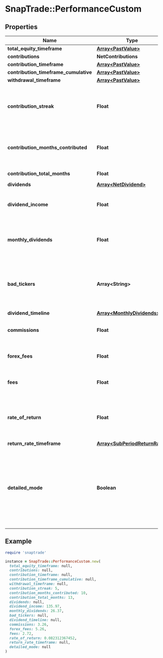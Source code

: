 # SnapTrade::PerformanceCustom

## Properties

| Name | Type | Description | Notes |
| ---- | ---- | ----------- | ----- |
| **total_equity_timeframe** | [**Array&lt;PastValue&gt;**](PastValue.md) |  | [optional] |
| **contributions** | **NetContributions** |  | [optional] |
| **contribution_timeframe** | [**Array&lt;PastValue&gt;**](PastValue.md) |  | [optional] |
| **contribution_timeframe_cumulative** | [**Array&lt;PastValue&gt;**](PastValue.md) |  | [optional] |
| **withdrawal_timeframe** | [**Array&lt;PastValue&gt;**](PastValue.md) |  | [optional] |
| **contribution_streak** | **Float** | Current streak of cosecutive months where contributions were made | [optional] |
| **contribution_months_contributed** | **Float** | Number of months in the timeframe with contributions | [optional] |
| **contribution_total_months** | **Float** | Total months in timeframe | [optional] |
| **dividends** | [**Array&lt;NetDividend&gt;**](NetDividend.md) |  | [optional] |
| **dividend_income** | **Float** | Total dividends received over the timeframe | [optional] |
| **monthly_dividends** | **Float** | Average dividends received per month over the timeframe | [optional] |
| **bad_tickers** | **Array&lt;String&gt;** | list of tickers which may not be supported or may not have accurate price data | [optional] |
| **dividend_timeline** | [**Array&lt;MonthlyDividends&gt;**](MonthlyDividends.md) |  | [optional] |
| **commissions** | **Float** | commissions incurred during the timeframe | [optional] |
| **forex_fees** | **Float** | forex fees incurred during the timeframe | [optional] |
| **fees** | **Float** | other fees incurred during the timeframe | [optional] |
| **rate_of_return** | **Float** | The return rate over the timeframe. Annualized if timeframe is longer than 1 year | [optional] |
| **return_rate_timeframe** | [**Array&lt;SubPeriodReturnRate&gt;**](SubPeriodReturnRate.md) |  | [optional] |
| **detailed_mode** | **Boolean** | Whether the user has detailed mode enabled (more frequent data points for totalEquity and contribution timeframes) | [optional] |

## Example

```ruby
require 'snaptrade'

instance = SnapTrade::PerformanceCustom.new(
  total_equity_timeframe: null,
  contributions: null,
  contribution_timeframe: null,
  contribution_timeframe_cumulative: null,
  withdrawal_timeframe: null,
  contribution_streak: 5,
  contribution_months_contributed: 10,
  contribution_total_months: 13,
  dividends: null,
  dividend_income: 135.97,
  monthly_dividends: 26.37,
  bad_tickers: null,
  dividend_timeline: null,
  commissions: 3.26,
  forex_fees: 5.26,
  fees: 2.72,
  rate_of_return: 0.082312367452,
  return_rate_timeframe: null,
  detailed_mode: null
)
```

